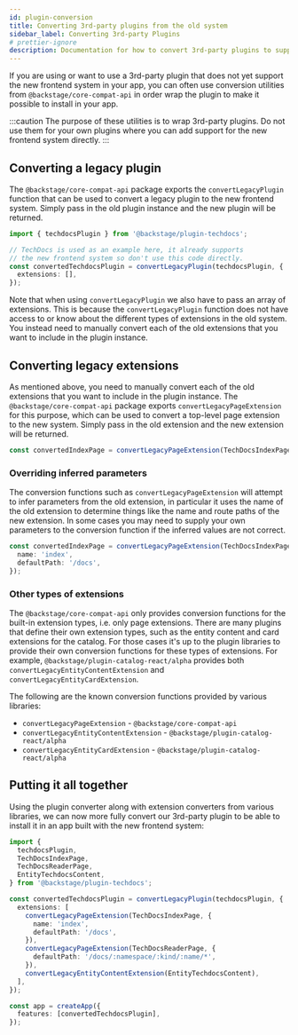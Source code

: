 ```yaml
---
id: plugin-conversion
title: Converting 3rd-party plugins from the old system
sidebar_label: Converting 3rd-party Plugins
# prettier-ignore
description: Documentation for how to convert 3rd-party plugins to support the new frontend system.
---
```


If you are using or want to use a 3rd-party plugin that does not yet support the new frontend system in your app, you can often use conversion utilities from `@backstage/core-compat-api` in order wrap the plugin to make it possible to install in your app.

:::caution
The purpose of these utilities is to wrap 3rd-party plugins. Do not use them for your own plugins where you can add support for the new frontend system directly.
:::

## Converting a legacy plugin

The `@backstage/core-compat-api` package exports the `convertLegacyPlugin` function that can be used to convert a legacy plugin to the new frontend system. Simply pass in the old plugin instance and the new plugin will be returned.

```ts
import { techdocsPlugin } from '@backstage/plugin-techdocs';

// TechDocs is used as an example here, it already supports
// the new frontend system so don't use this code directly.
const convertedTechdocsPlugin = convertLegacyPlugin(techdocsPlugin, {
  extensions: [],
});
```

Note that when using `convertLegacyPlugin` we also have to pass an array of extensions. This is because the `convertLegacyPlugin` function does not have access to or know about the different types of extensions in the old system. You instead need to manually convert each of the old extensions that you want to include in the plugin instance.

## Converting legacy extensions

As mentioned above, you need to manually convert each of the old extensions that you want to include in the plugin instance. The `@backstage/core-compat-api` package exports `convertLegacyPageExtension` for this purpose, which can be used to convert a top-level page extension to the new system. Simply pass in the old extension and the new extension will be returned.

```ts
const convertedIndexPage = convertLegacyPageExtension(TechDocsIndexPage);
```

### Overriding inferred parameters

The conversion functions such as `convertLegacyPageExtension` will attempt to infer parameters from the old extension, in particular it uses the name of the old extension to determine things like the name and route paths of the new extension. In some cases you may need to supply your own parameters to the conversion function if the inferred values are not correct.

```ts
const convertedIndexPage = convertLegacyPageExtension(TechDocsIndexPage, {
  name: 'index',
  defaultPath: '/docs',
});
```

### Other types of extensions

The `@backstage/core-compat-api` only provides conversion functions for the built-in extension types, i.e. only page extensions. There are many plugins that define their own extension types, such as the entity content and card extensions for the catalog. For those cases it's up to the plugin libraries to provide their own conversion functions for these types of extensions. For example, `@backstage/plugin-catalog-react/alpha` provides both `convertLegacyEntityContentExtension` and `convertLegacyEntityCardExtension`.

The following are the known conversion functions provided by various libraries:

- `convertLegacyPageExtension` - `@backstage/core-compat-api`
- `convertLegacyEntityContentExtension` - `@backstage/plugin-catalog-react/alpha`
- `convertLegacyEntityCardExtension` - `@backstage/plugin-catalog-react/alpha`

## Putting it all together

Using the plugin converter along with extension converters from various libraries, we can now more fully convert our 3rd-party plugin to be able to install it in an app built with the new frontend system:

```ts
import {
  techdocsPlugin,
  TechDocsIndexPage,
  TechDocsReaderPage,
  EntityTechdocsContent,
} from '@backstage/plugin-techdocs';

const convertedTechdocsPlugin = convertLegacyPlugin(techdocsPlugin, {
  extensions: [
    convertLegacyPageExtension(TechDocsIndexPage, {
      name: 'index',
      defaultPath: '/docs',
    }),
    convertLegacyPageExtension(TechDocsReaderPage, {
      defaultPath: '/docs/:namespace/:kind/:name/*',
    }),
    convertLegacyEntityContentExtension(EntityTechdocsContent),
  ],
});

const app = createApp({
  features: [convertedTechdocsPlugin],
});
```
